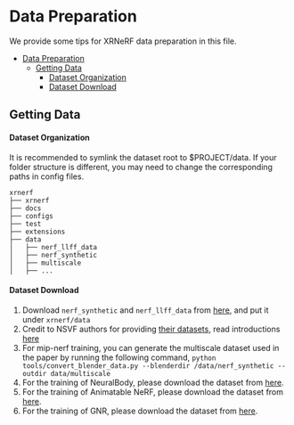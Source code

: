 # Data Preparation

We provide some tips for XRNeRF data preparation in this file.

<!-- TOC -->

- [Data Preparation](#data-preparation)
  - [Getting Data](#getting-data)
      - [Dataset Organization](#dataset-organization)
      - [Dataset Download](#dataset-download)

<!-- TOC -->

## Getting Data

#### Dataset Organization
It is recommended to symlink the dataset root to $PROJECT/data. If your folder structure is different, you may need to change the corresponding paths in config files.

```
xrnerf
├── xrnerf
├── docs
├── configs
├── test
├── extensions
├── data
│   ├── nerf_llff_data
│   ├── nerf_synthetic
│   ├── multiscale
│   ├── ...
```

#### Dataset Download
1. Download ```nerf_synthetic``` and ```nerf_llff_data``` from [here](https://drive.google.com/drive/folders/128yBriW1IG_3NJ5Rp7APSTZsJqdJdfc1), and put it under ```xrnerf/data```
2. Credit to NSVF authors for providing [their datasets](https://github.com/facebookresearch/NSVF), read introductions [here](https://github.com/creiser/kilonerf#download-nsvf-datasets)
3. For mip-nerf training, you can generate the multiscale dataset used in the paper by running the following command, ```python tools/convert_blender_data.py --blenderdir /data/nerf_synthetic --outdir data/multiscale```
4. For the training of NeuralBody, please download the dataset from [here](https://github.com/zju3dv/neuralbody/blob/master/INSTALL.md#zju-mocap-dataset).
5. For the training of Animatable NeRF, please download the dataset from [here](https://github.com/zju3dv/animatable_nerf/blob/master/INSTALL.md#human36m-dataset).
6. For the training of GNR, please download the dataset from [here](https://generalizable-neural-performer.github.io/genebody.html).